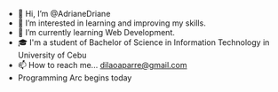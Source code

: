 - 👋 Hi, I’m @AdrianeDriane
- 👀 I’m interested in learning and improving my skills.
- 🌱 I’m currently learning Web Development.
- 🎓 I'm a student of Bachelor of Science in Information Technology in University of Cebu
- 📫 How to reach me... dilaoaparre@gmail.com
- Programming Arc begins today

<!---
AdrianeDriane/AdrianeDriane is a ✨ special ✨ repository because its `README.md` (this file) appears on your GitHub profile.
You can click the Preview link to take a look at your changes.
--->
